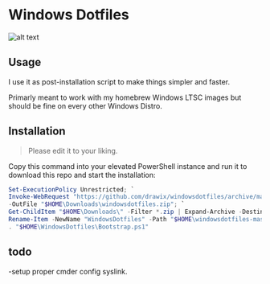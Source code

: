 # Windows Dotfiles

![alt text](https://i.imgur.com/6ZmFEdf.png)

## Usage

I use it as post-installation script to make things simpler and faster.

Primarly meant to work with my homebrew Windows LTSC images but should be fine on every other Windows Distro.

## Installation

> Please edit it to your liking.

Copy this command into your elevated PowerShell instance and run it to download this repo and start the installation:

```ps1
Set-ExecutionPolicy Unrestricted; `
Invoke-WebRequest "https://github.com/drawix/windowsdotfiles/archive/master.zip" `
-OutFile "$HOME\Downloads\windowsdotfiles.zip"; `
Get-ChildItem "$HOME\Downloads\" -Filter *.zip | Expand-Archive -DestinationPath "$HOME\" -Force; `
Rename-Item -NewName "WindowsDotfiles" -Path "$HOME\windowsdotfiles-master"; `
. "$HOME\WindowsDotfiles\Bootstrap.ps1"
```


## todo

-setup proper cmder config syslink.
